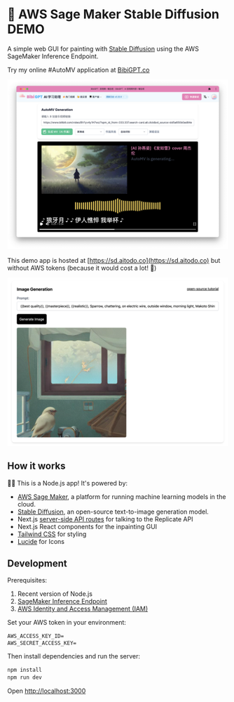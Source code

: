 # 🎨 AWS Sage Maker Stable Diffusion DEMO

A simple web GUI for painting with [Stable Diffusion](https://catalog.us-east-1.prod.workshops.aws/workshops/3b86fa89-da3a-4e5f-8e77-b45fb11adf4a) using the AWS SageMaker Inference Endpoint.

Try my online #AutoMV application at [BibiGPT.co](https://bibigpt.co/player)

![](./public/AutoMV.png)

This demo app is hosted at [https://sd.aitodo.co](https://sd.aitodo.co) but without AWS tokens (because it would cost a lot! 🤣)

![](./public/demo.png)

## How it works

🐢🚀 This is a Node.js app! It's powered by:

- [AWS Sage Maker](https://aws.amazon.com/sagemaker/), a platform for running machine learning models in the cloud.
- [Stable Diffusion](https://huggingface.co/spaces/stabilityai/stable-diffusion), an open-source text-to-image generation model.
- Next.js [server-side API routes](pages/api) for talking to the Replicate API
- Next.js React components for the inpainting GUI
- [Tailwind CSS](https://tailwindcss.com/) for styling
- [Lucide](https://lucide.dev/) for Icons

## Development

Prerequisites:

1. Recent version of Node.js
2. [SageMaker Inference Endpoint](https://aws.amazon.com/sagemaker/)
3. [AWS Identity and Access Management (IAM)](https://aws.amazon.com/iam/)


Set your AWS token in your environment:

```
AWS_ACCESS_KEY_ID=
AWS_SECRET_ACCESS_KEY=
```

Then install dependencies and run the server:

```sh
npm install
npm run dev
```

Open [http://localhost:3000](http://localhost:3000)
